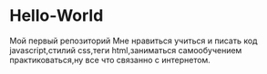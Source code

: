 # Hello-World
Мой первый репозиторий
Мне нравиться учиться и писать код javascript,стилий css,теги html,заниматься самообучением практиковаться,ну все что связанно с интернетом.
